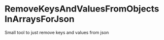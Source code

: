 # RemoveKeysAndValuesFromObjectsInArraysForJson
Small tool to just remove keys and values from json
